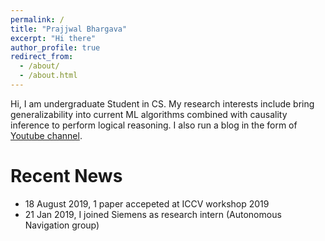 ```yaml
---
permalink: /
title: "Prajjwal Bhargava"
excerpt: "Hi there"
author_profile: true
redirect_from: 
  - /about/
  - /about.html
---
```


Hi, I am undergraduate Student in CS. My research interests include bring generalizability into current ML algorithms combined with causality inference to perform logical reasoning. 
I also run a blog in the form of [Youtube channel](https://youtube.com/c/aijournal). 

# Recent News
* 18 August 2019, 1 paper accepeted at ICCV workshop 2019
* 21 Jan 2019, I joined Siemens as research intern (Autonomous Navigation group)